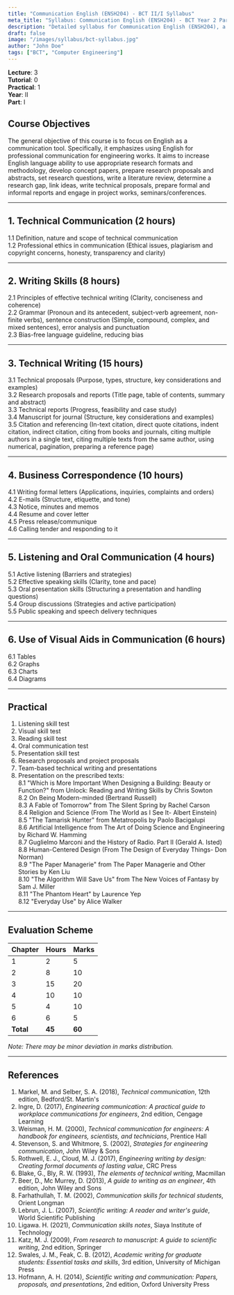 ```yaml
---
title: "Communication English (ENSH204) - BCT II/I Syllabus"
meta_title: "Syllabus: Communication English (ENSH204) - BCT Year 2 Part 1 | IOE Notes"
description: "Detailed syllabus for Communication English (ENSH204), a second year, first part subject in the IOE BCT (Bachelor of Computer Engineering) program. Covers technical communication, writing skills, business correspondence, and presentation techniques."
draft: false
image: "/images/syllabus/bct-syllabus.jpg"
author: "John Doe"
tags: ["BCT", "Computer Engineering"]
---
```


**Lecture**: 3  
**Tutorial**: 0  
**Practical**: 1  
**Year**: II  
**Part**: I  

## Course Objectives

The general objective of this course is to focus on English as a communication tool. Specifically, it emphasizes using English for professional communication for engineering works. It aims to increase English language ability to use appropriate research formats and methodology, develop concept papers, prepare research proposals and abstracts, set research questions, write a literature review, determine a research gap, link ideas, write technical proposals, prepare formal and informal reports and engage in project works, seminars/conferences.

---

## 1. Technical Communication (2 hours)

1.1 Definition, nature and scope of technical communication  
1.2 Professional ethics in communication (Ethical issues, plagiarism and copyright concerns, honesty, transparency and clarity)  

---

## 2. Writing Skills (8 hours)

2.1 Principles of effective technical writing (Clarity, conciseness and coherence)  
2.2 Grammar (Pronoun and its antecedent, subject-verb agreement, non-finite verbs), sentence construction (Simple, compound, complex, and mixed sentences), error analysis and punctuation  
2.3 Bias-free language guideline, reducing bias  

---

## 3. Technical Writing (15 hours)

3.1 Technical proposals (Purpose, types, structure, key considerations and examples)  
3.2 Research proposals and reports (Title page, table of contents, summary and abstract)  
3.3 Technical reports (Progress, feasibility and case study)  
3.4 Manuscript for journal (Structure, key considerations and examples)  
3.5 Citation and referencing (In-text citation, direct quote citations, indent citation, indirect citation, citing from books and journals, citing multiple authors in a single text, citing multiple texts from the same author, using numerical, pagination, preparing a reference page)  

---

## 4. Business Correspondence (10 hours)

4.1 Writing formal letters (Applications, inquiries, complaints and orders)  
4.2 E-mails (Structure, etiquette, and tone)  
4.3 Notice, minutes and memos  
4.4 Resume and cover letter  
4.5 Press release/communique  
4.6 Calling tender and responding to it  

---

## 5. Listening and Oral Communication (4 hours)

5.1 Active listening (Barriers and strategies)  
5.2 Effective speaking skills (Clarity, tone and pace)  
5.3 Oral presentation skills (Structuring a presentation and handling questions)  
5.4 Group discussions (Strategies and active participation)  
5.5 Public speaking and speech delivery techniques  

---

## 6. Use of Visual Aids in Communication (6 hours)

6.1 Tables  
6.2 Graphs  
6.3 Charts  
6.4 Diagrams  

---

## Practical

1. Listening skill test  
2. Visual skill test  
3. Reading skill test  
4. Oral communication test  
5. Presentation skill test  
6. Research proposals and project proposals  
7. Team-based technical writing and presentations  
8. Presentation on the prescribed texts:  
   8.1 "Which is More Important When Designing a Building: Beauty or Function?" from Unlock: Reading and Writing Skills by Chris Sowton  
   8.2 On Being Modern-minded (Bertrand Russell)  
   8.3 A Fable of Tomorrow" from The Silent Spring by Rachel Carson  
   8.4 Religion and Science (From The World as I See It- Albert Einstein)  
   8.5 "The Tamarisk Hunter" from Metatropolis by Paolo Bacigalupi  
   8.6 Artificial Intelligence from The Art of Doing Science and Engineering by Richard W. Hamming  
   8.7 Guglielmo Marconi and the History of Radio. Part II (Gerald A. Isted)  
   8.8 Human-Centered Design (From The Design of Everyday Things- Don Norman)  
   8.9 "The Paper Managerie" from The Paper Managerie and Other Stories by Ken Liu  
   8.10 "The Algorithm Will Save Us" from The New Voices of Fantasy by Sam J. Miller  
   8.11 "The Phantom Heart" by Laurence Yep  
   8.12 "Everyday Use" by Alice Walker  

---

## Evaluation Scheme

| Chapter | Hours | Marks |
|---------|-------|-------|
| 1 | 2 | 5 |
| 2 | 8 | 10 |
| 3 | 15 | 20 |
| 4 | 10 | 10 |
| 5 | 4 | 10 |
| 6 | 6 | 5 |
| **Total** | **45** | **60** |

*Note: There may be minor deviation in marks distribution.*

---

## References

1. Markel, M. and Selber, S. A. (2018), *Technical communication*, 12th edition, Bedford/St. Martin's  
2. Ingre, D. (2017), *Engineering communication: A practical guide to workplace communications for engineers*, 2nd edition, Cengage Learning  
3. Weisman, H. M. (2000), *Technical communication for engineers: A handbook for engineers, scientists, and technicians*, Prentice Hall  
4. Stevenson, S. and Whitmore, S. (2002), *Strategies for engineering communication*, John Wiley & Sons  
5. Rothwell, E. J., Cloud, M. J. (2017), *Engineering writing by design: Creating formal documents of lasting value*, CRC Press  
6. Blake, G., Bly, R. W. (1993), *The elements of technical writing*, Macmillan  
7. Beer, D., Mc Murrey, D. (2013), *A guide to writing as an engineer*, 4th edition, John Wiley and Sons  
8. Farhathullah, T. M. (2002), *Communication skills for technical students*, Orient Longman  
9. Lebrun, J. L. (2007), *Scientific writing: A reader and writer's guide*, World Scientific Publishing  
10. Ligawa. H. (2021), *Communication skills notes*, Siaya Institute of Technology  
11. Katz, M. J. (2009), *From research to manuscript: A guide to scientific writing*, 2nd edition, Springer  
12. Swales, J. M., Feak, C. B. (2012), *Academic writing for graduate students: Essential tasks and skills*, 3rd edition, University of Michigan Press  
13. Hofmann, A. H. (2014), *Scientific writing and communication: Papers, proposals, and presentations*, 2nd edition, Oxford University Press  